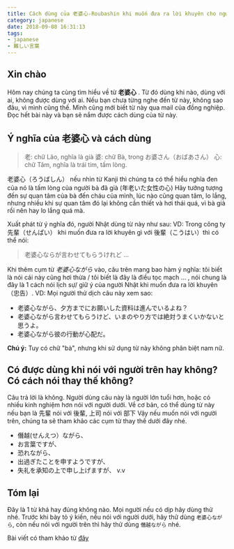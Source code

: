 ```yaml
---
title: Cách dùng của 老婆心-Roubashin khi muốn đưa ra lời khuyên cho người khác.
category: japanese
date: 2018-09-08 16:31:13
tags: 
- japanese
- 難しい言葉
---
```


## Xin chào
Hôm nay chúng ta cùng tìm hiểu về từ **老婆心** . Từ đó dùng khi nào, dùng với ai, không được dùng với ai. 
Nếu bạn chưa từng nghe đến từ này, không sao đâu, vì mình cũng thế. Mình cũng mới biết từ này qua mail của đồng nghiệp.
Đọc hết bài này và bạn sẽ nắm được cách dùng của từ này.


## Ý nghĩa của 老婆心 và cách dùng

>老: chữ Lão, nghĩa là già
>婆: chữ Bà, trong お婆さん（おばあさん） 
>心: chữ Tâm, nghĩa là trái tim, tấm lòng.

老婆心（ろうばしん） nếu nhìn từ Kanji thì chúng ta có thể hiểu nghĩa đen của nó là tấm lòng của người bà đã già (年老いた女性の心)
Hãy tưởng tượng đến sự quan tâm của bà đến cháu của mình, lúc nào cũng quan tâm, lo lắng, nhưng nhiều khi sự quan tâm đó lại không cần thiết và hơi thái quá, vì bà già rồi nên hay lo lắng quá mà.

Xuất phát từ ý nghĩa đó, người Nhật dùng từ này như sau:
VD: Trong công ty 先輩（せんぱい） khi muốn đưa ra lời khuyên gì với 後輩（こうはい）thì có thể nói:
> 老婆心ならが言わせてもらうけれど ...

Khi thêm cụm từ _老婆心ながら_ vào, câu trên mang bao hàm ý nghĩa: tôi biết là nói cái này cũng hơi thừa / tôi biết là đây là điều tọc mạch ... , nói chung là đây là 1 cách nói lịch sự/ giữ ý của người Nhật khi muốn đưa ra lời khuyên （忠告）.
VD: Mọi người thử dịch câu này xem sao:
- 老婆心ながら、夕方までにお願いした資料は進んでいるよね？
- 老婆心ながら言わせてもらうけど、いまのやり方では絶対うまくいかないと思うよ。
- 老婆心ながら彼の行動が心配だ。

**Chú ý:** Tuy có chữ "bà", nhưng khi sử dụng từ này không phân biệt nam nữ.

## Có được dùng khi nói với người trên hay không? Có cách nói thay thế không?
Câu trả lời là không. Người dùng câu này là người lớn tuổi hơn, hoặc có nhiều kinh nghiệm hơn nói với người dưới. 
Về cơ bản, có thể dùng từ này nếu bạn là 先輩 nói với 後輩,  上司 nói với 部下
Vậy nếu muốn nói với người trên, chúng ta sẽ tham khảo các cụm từ thay thế dưới đây nhé. 
- 僭越(せんえつ）ながら、
- お言葉ですが、
- 恐れながら、
- 出過ぎたことを申すようですが、
- 失礼を承知の上で申し上げますが、
v.v

## Tóm lại
Đây là 1 từ khá hay đúng không nào. Mọi người nếu có dịp hãy dùng thử nhé. Trước khi bày tỏ ý kiến, nếu nói với người dưới, hãy thử dùng `老婆心ながら`, còn nếu nói với người trên thì hãy thử dùng  `僭越ながら` nhé.

Bài viết có tham khảo từ [đây](https://goiryoku.com/roubasinn/)


